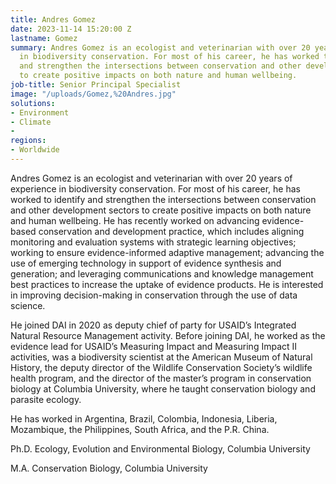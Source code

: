 ```yaml
---
title: Andres Gomez
date: 2023-11-14 15:20:00 Z
lastname: Gomez
summary: Andres Gomez is an ecologist and veterinarian with over 20 years of experience
  in biodiversity conservation. For most of his career, he has worked to identify
  and strengthen the intersections between conservation and other development sectors
  to create positive impacts on both nature and human wellbeing.
job-title: Senior Principal Specialist
image: "/uploads/Gomez,%20Andres.jpg"
solutions:
- Environment
- Climate
- 
regions:
- Worldwide
---
```


Andres Gomez is an ecologist and veterinarian with over 20 years of experience in biodiversity conservation. For most of his career, he has worked to identify and strengthen the intersections between conservation and other development sectors to create positive impacts on both nature and human wellbeing. He has recently worked on advancing evidence-based conservation and development practice, which includes aligning monitoring and evaluation systems with strategic learning objectives; working to ensure evidence-informed adaptive management; advancing the use of emerging technology in support of evidence synthesis and generation; and leveraging communications and knowledge management best practices to increase the uptake of evidence products. He is interested in improving decision-making in conservation through the use of data science.

He joined DAI in 2020 as deputy chief of party for USAID’s Integrated Natural Resource Management activity. Before joining DAI, he worked as the evidence lead for USAID’s Measuring Impact and Measuring Impact II activities, was a biodiversity scientist at the American Museum of Natural History, the deputy director of the Wildlife Conservation Society’s wildlife health program, and the director of the master’s program in conservation biology at Columbia University, where he taught conservation biology and parasite ecology.

He has worked in Argentina, Brazil, Colombia, Indonesia, Liberia, Mozambique, the Philippines, South Africa, and the P.R. China.

Ph.D. Ecology, Evolution and Environmental Biology, Columbia University

M.A. Conservation Biology, Columbia University